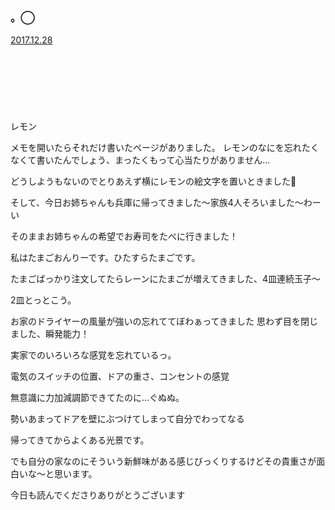 ### 。◯
[2017.12.28](http://blog.nanabunnonijyuuni.com/s/n227/diary/detail/86?ima=4405&cd=blog)
<br><br><br><br><br><br><br><br>
レモン








メモを開いたらそれだけ書いたページがありました。
レモンのなにを忘れたくなくて書いたんでしょう、まったくもって心当たりがありません…










どうしようもないのでとりあえず横にレモンの絵文字を置いときました🍋












そして、今日お姉ちゃんも兵庫に帰ってきました〜家族4人そろいました〜わーい




そのままお姉ちゃんの希望でお寿司をたべに行きました！







私はたまごおんりーです。ひたすらたまごです。



たまごばっかり注文してたらレーンにたまごが増えてきました、4皿連続玉子〜


2皿とっとこう。
















お家のドライヤーの風量が強いの忘れててぼわぁってきました
思わず目を閉じました、瞬発能力！



実家でのいろいろな感覚を忘れているっ。









電気のスイッチの位置、ドアの重さ、コンセントの感覚




無意識に力加減調節できてたのに…ぐぬぬ。







勢いあまってドアを壁にぶつけてしまって自分でわってなる



帰ってきてからよくある光景です。








でも自分の家なのにそういう新鮮味がある感じびっくりするけどその貴重さが面白いな〜と思います。










今日も読んでくださりありがとうございます


